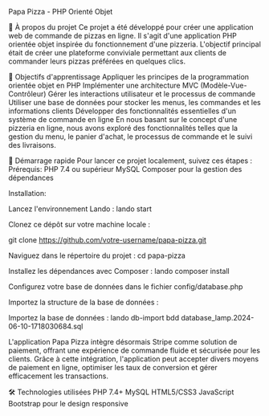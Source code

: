 Papa Pizza - PHP Orienté Objet

🍕 À propos du projet
Ce projet a été développé pour créer une application web de commande de pizzas en ligne. Il s'agit d'une application PHP orientée objet inspirée du fonctionnement d'une pizzeria. L'objectif principal était de créer une plateforme conviviale permettant aux clients de commander leurs pizzas préférées en quelques clics.

🎯 Objectifs d'apprentissage
Appliquer les principes de la programmation orientée objet en PHP
Implémenter une architecture MVC (Modèle-Vue-Contrôleur)
Gérer les interactions utilisateur et le processus de commande
Utiliser une base de données pour stocker les menus, les commandes et les informations clients
Développer des fonctionnalités essentielles d'un système de commande en ligne
En nous basant sur le concept d'une pizzeria en ligne, nous avons exploré des fonctionnalités telles que la gestion du menu, le panier d'achat, le processus de commande et le suivi des livraisons.

🚀 Démarrage rapide
Pour lancer ce projet localement, suivez ces étapes :
Prérequis:
PHP 7.4 ou supérieur
MySQL
Composer pour la gestion des dépendances

Installation:

Lancez l'environnement Lando : lando start

Clonez ce dépôt sur votre machine locale :

git clone https://github.com/votre-username/papa-pizza.git

Naviguez dans le répertoire du projet :
cd papa-pizza

Installez les dépendances avec Composer :
 lando composer install

Configurez votre base de données dans le fichier config/database.php

Importez la structure de la base de données :

Importez la base de données : lando db-import bdd database_lamp.2024-06-10-1718030684.sql

L'application Papa Pizza intègre désormais Stripe comme solution de paiement, offrant une expérience de commande fluide et sécurisée pour les clients. Grâce à cette intégration, l'application peut accepter divers moyens de paiement en ligne, optimiser les taux de conversion et gérer efficacement les transactions.


🛠 Technologies utilisées
PHP 7.4+
MySQL
HTML5/CSS3
JavaScript
Bootstrap pour le design responsive
